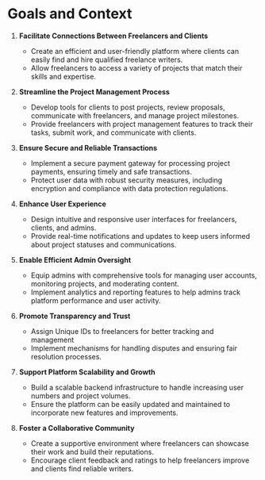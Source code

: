 # Goals and Context

1. **Facilitate Connections Between Freelancers and Clients**

    - Create an efficient and user-friendly platform where clients can easily find and hire qualified freelance writers.
    - Allow freelancers to access a variety of projects that match their skills and expertise.

2. **Streamline the Project Management Process**

    - Develop tools for clients to post projects, review proposals, communicate with freelancers, and manage project milestones.
    - Provide freelancers with project management features to track their tasks, submit work, and communicate with clients.

3. **Ensure Secure and Reliable Transactions**

    - Implement a secure payment gateway for processing project payments, ensuring timely and safe transactions.
    - Protect user data with robust security measures, including encryption and compliance with data protection regulations.

4. **Enhance User Experience**

    - Design intuitive and responsive user interfaces for freelancers, clients, and admins.
    - Provide real-time notifications and updates to keep users informed about project statuses and communications.

5. **Enable Efficient Admin Oversight**

    - Equip admins with comprehensive tools for managing user accounts, monitoring projects, and moderating content.
    - Implement analytics and reporting features to help admins track platform performance and user activity.

6. **Promote Transparency and Trust**

    - Assign Unique IDs to freelancers for better tracking and management
    - Implement mechanisms for handling disputes and ensuring fair resolution processes.

7. **Support Platform Scalability and Growth**

    - Build a scalable backend infrastructure to handle increasing user numbers and project volumes.
    - Ensure the platform can be easily updated and maintained to incorporate new features and improvements.

8. **Foster a Collaborative Community**

    - Create a supportive environment where freelancers can showcase their work and build their reputations.
    - Encourage client feedback and ratings to help freelancers improve and clients find reliable writers.
